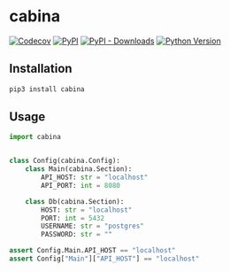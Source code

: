 # cabina

[![Codecov](https://img.shields.io/codecov/c/github/nikitanovosibirsk/cabina/master.svg?style=flat-square)](https://codecov.io/gh/nikitanovosibirsk/cabina)
[![PyPI](https://img.shields.io/pypi/v/cabina.svg?style=flat-square)](https://pypi.python.org/pypi/cabina/)
[![PyPI - Downloads](https://img.shields.io/pypi/dm/cabina?style=flat-square)](https://pypi.python.org/pypi/cabina/)
[![Python Version](https://img.shields.io/pypi/pyversions/cabina.svg?style=flat-square)](https://pypi.python.org/pypi/cabina/)

## Installation

```sh
pip3 install cabina
```

## Usage

```python
import cabina


class Config(cabina.Config):
    class Main(cabina.Section):
        API_HOST: str = "localhost"
        API_PORT: int = 8080

    class Db(cabina.Section):
        HOST: str = "localhost"
        PORT: int = 5432
        USERNAME: str = "postgres"
        PASSWORD: str = ""
```

```python
assert Config.Main.API_HOST == "localhost"
assert Config["Main"]["API_HOST"] == "localhost"
```
